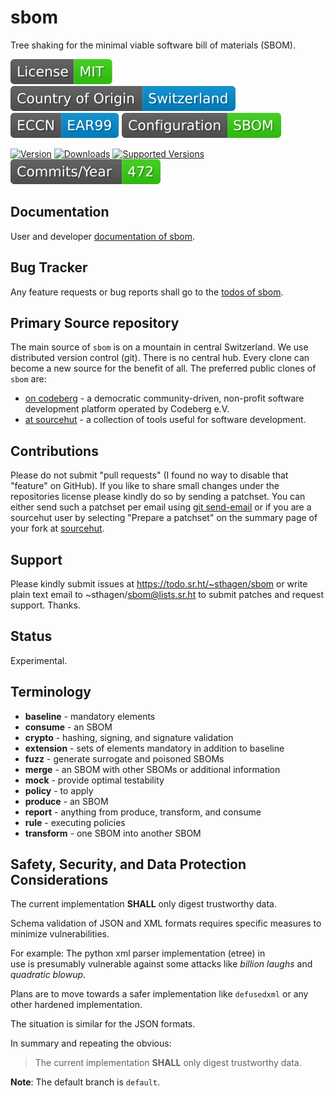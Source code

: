# sbom

Tree shaking for the minimal viable software bill of materials (SBOM).

[![License](docs/badges/license-spdx-mit.svg)](https://git.sr.ht/~sthagen/sbom/tree/default/item/LICENSE)
[![Country of Origin](docs/badges/country-of-origin-name-switzerland-neutral.svg)](https://git.sr.ht/~sthagen/sbom/tree/default/item/COUNTRY-OF-ORIGIN)
[![Export Classification Control Number (ECCN)](docs/badges/export-control-classification-number_eccn-ear99-neutral.svg)](https://git.sr.ht/~sthagen/sbom/tree/default/item/EXPORT-CONTROL-CLASSIFICATION-NUMBER)
[![Configuration](docs/badges/configuration-sbom.svg)](https://git.sr.ht/~sthagen/sbom/tree/default/item/docs/third-party/README.md)

[![Version](https://img.shields.io/pypi/v/sbom.svg?style=flat)](https://pypi.python.org/pypi/sbom/)
[![Downloads](https://static.pepy.tech/badge/sbom/month)](https://pepy.tech/project/sbom)
[![Supported Versions](https://img.shields.io/pypi/pyversions/sbom.svg?style=flat)](https://pypi.python.org/pypi/sbom/)
[![Maintenance Status](docs/badges/commits-per-year.svg)](https://git.sr.ht/~sthagen/sbom/log)

## Documentation

User and developer [documentation of sbom](https://codes.dilettant.life/docs/sbom).

## Bug Tracker

Any feature requests or bug reports shall go to the [todos of sbom](https://todo.sr.ht/~sthagen/sbom).

## Primary Source repository

The main source of `sbom` is on a mountain in central Switzerland.
We use distributed version control (git).
There is no central hub.
Every clone can become a new source for the benefit of all.
The preferred public clones of `sbom` are:

* [on codeberg](https://codeberg.org/sthagen/sbom) - a democratic community-driven, non-profit software development platform operated by Codeberg e.V.
* [at sourcehut](https://git.sr.ht/~sthagen/sbom) - a collection of tools useful for software development.

## Contributions

Please do not submit "pull requests" (I found no way to disable that "feature" on GitHub).
If you like to share small changes under the repositories license please kindly do so by sending a patchset.
You can either send such a patchset per email using [git send-email](https://git-send-email.io) or 
if you are a sourcehut user by selecting "Prepare a patchset" on the summary page of your fork at [sourcehut](https://git.sr.ht/).

## Support

Please kindly submit issues at https://todo.sr.ht/~sthagen/sbom or write plain text email to ~sthagen/sbom@lists.sr.ht to submit patches and request support. Thanks.

## Status

Experimental.

## Terminology

* **baseline** - mandatory elements
* **consume** - an SBOM
* **crypto** - hashing, signing, and signature validation
* **extension** - sets of elements mandatory in addition to baseline
* **fuzz** - generate surrogate and poisoned SBOMs
* **merge** - an SBOM with other SBOMs or additional information
* **mock** - provide optimal testability
* **policy** - to apply
* **produce** - an SBOM
* **report** - anything from produce, transform, and consume
* **rule** - executing policies
* **transform** - one SBOM into another SBOM

## Safety, Security, and Data Protection Considerations

The current implementation **SHALL** only digest trustworthy data.  

Schema validation of JSON and XML formats requires specific measures to  
minimize vulnerabilities.

For example: The python xml parser implementation (etree) in  
use is presumably vulnerable against some attacks like *billion laughs*
and *quadratic blowup*.

Plans are to move towards a safer implementation like `defusedxml`
or any other hardened implementation.

The situation is similar for the JSON formats.

In summary and repeating the obvious:
> The current implementation **SHALL** only digest trustworthy data.

**Note**: The default branch is `default`.
